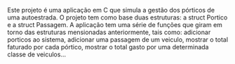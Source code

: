 Este projeto é uma aplicação em C que simula a gestão dos pórticos de uma autoestrada. O projeto tem como base duas estruturas: a struct Portico e a struct Passagem.
A aplicação tem uma série de funções que giram em torno das estruturas mensionadas anteriormente, tais como: adicionar porticos ao sistema, adicionar uma passagem de um veiculo, mostrar o total faturado por cada pórtico, mostrar o total gasto por uma determinada classe de veiculos...
